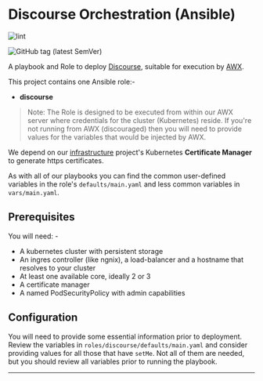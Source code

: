 # Discourse Orchestration (Ansible)

![lint](https://github.com/InformaticsMatters/discourse-ansible/workflows/lint/badge.svg)

![GitHub tag (latest SemVer)](https://img.shields.io/github/v/tag/informaticsmatters/discourse-ansible)

A playbook and Role to deploy [Discourse], suitable for execution by
[AWX].

This project contains one Ansible role:-

*   **discourse**

>   Note: The Role is designed to be executed from within our AWX server
    where credentials for the cluster (Kubernetes) reside. If you're not
    running from AWX (discouraged) then you will need to provide
    values for the variables that would be injected by AWX.

We depend on our [infrastructure] project's Kubernetes
**Certificate Manager** to generate https certificates.

As with all of our playbooks you can find the common user-defined variables
in the role's `defaults/main.yaml` and less common variables in
`vars/main.yaml`.

## Prerequisites
You will need: -

-   A kubernetes cluster with persistent storage
-   An ingres controller (like ngnix), a load-balancer and a
    hostname that resolves to your cluster
-   At least one available core, ideally 2 or 3
-   A certificate manager
-   A named PodSecurityPolicy with admin capabilities

## Configuration
You will need to provide some essential information prior to deployment.
Review the variables in `roles/discourse/defaults/main.yaml` and consider
providing values for all those that have `setMe`. Not all of them are needed,
but you should review all variables prior to running the playbook.

---

[awx]: https://github.com/ansible/awx
[discourse]: https://www.discourse.org
[infrastructure]: https://github.com/InformaticsMatters/ansible-infrastructure
